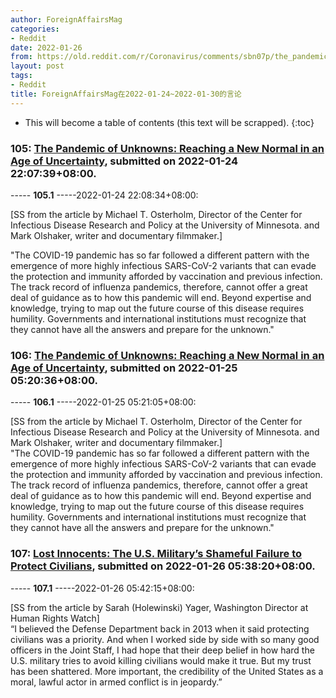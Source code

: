 ```yaml
---
author: ForeignAffairsMag
categories:
- Reddit
date: 2022-01-26
from: https://old.reddit.com/r/Coronavirus/comments/sbn07p/the_pandemic_of_unknowns_reaching_a_new_normal_in/
layout: post
tags:
- Reddit
title: ForeignAffairsMag在2022-01-24~2022-01-30的言论
---
```


* This will become a table of contents (this text will be scrapped).
{:toc}

### 105: [The Pandemic of Unknowns: Reaching a New Normal in an Age of Uncertainty](https://old.reddit.com/r/Coronavirus/comments/sbn07p/the_pandemic_of_unknowns_reaching_a_new_normal_in/), submitted on 2022-01-24 22:07:39+08:00.

----- __105.1__ -----2022-01-24 22:08:34+08:00:

\[SS from the article by Michael T. Osterholm, Director of the Center for Infectious Disease Research and Policy at the University of Minnesota. and Mark Olshaker, writer and documentary filmmaker.\]

"The COVID-19 pandemic has so far followed a different pattern with the emergence of more highly infectious SARS-CoV-2 variants that can evade the protection and immunity afforded by vaccination and previous infection. The track record of influenza pandemics, therefore, cannot offer a great deal of guidance as to how this pandemic will end. Beyond expertise and knowledge, trying to map out the future course of this disease requires humility. Governments and international institutions must recognize that they cannot have all the answers and prepare for the unknown."

### 106: [The Pandemic of Unknowns: Reaching a New Normal in an Age of Uncertainty](https://old.reddit.com/r/TrueReddit/comments/sbwtia/the_pandemic_of_unknowns_reaching_a_new_normal_in/), submitted on 2022-01-25 05:20:36+08:00.

----- __106.1__ -----2022-01-25 05:21:05+08:00:

\[SS from the article by Michael T. Osterholm, Director of the Center for Infectious Disease Research and Policy at the University of Minnesota. and Mark Olshaker, writer and documentary filmmaker.\]  
"The COVID-19 pandemic has so far followed a different pattern with the emergence of more highly infectious SARS-CoV-2 variants that can evade the protection and immunity afforded by vaccination and previous infection. The track record of influenza pandemics, therefore, cannot offer a great deal of guidance as to how this pandemic will end. Beyond expertise and knowledge, trying to map out the future course of this disease requires humility. Governments and international institutions must recognize that they cannot have all the answers and prepare for the unknown."

### 107: [Lost Innocents: The U.S. Military’s Shameful Failure to Protect Civilians](https://old.reddit.com/r/TrueReddit/comments/scondy/lost_innocents_the_us_militarys_shameful_failure/), submitted on 2022-01-26 05:38:20+08:00.

----- __107.1__ -----2022-01-26 05:42:15+08:00:

\[SS from the article by Sarah (Holewinski) Yager, Washington Director at Human Rights Watch\]  
“I believed the Defense Department back in 2013 when it said protecting civilians was a priority. And when I worked side by side with so many good officers in the Joint Staff, I had hope that their deep belief in how hard the U.S. military tries to avoid killing civilians would make it true. But my trust has been shattered. More important, the credibility of the United States as a moral, lawful actor in armed conflict is in jeopardy.”

